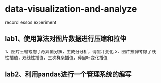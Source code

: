 # data-visualization-and-analyze
record lessos experiment

## lab1、使用算法对图片数据进行压缩和拉伸
1、图片压缩考虑了奇异值分解，主成分分析，傅里叶变化
2、图片拉伸考虑了线性插值，双线性插值，三次样条插值，傅里叶变化插值

## lab2、利用pandas进行一个管理系统的编写
